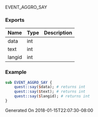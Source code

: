 EVENT_AGGRO_SAY
### Exports
**Name**|**Type**|**Description**
:-----|:-----|:-----
data|int|
text|int|
langid|int|
### Example
```perl
sub EVENT_AGGRO_SAY {
	quest::say($data); # returns int
	quest::say($text); # returns int
	quest::say($langid); # returns int
}
```

Generated On 2018-01-15T22:07:30-08:00